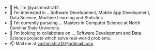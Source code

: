 - 👋 Hi, I’m @yashmishra12
- 👀 I’m interested in ...Software Development, Mobile App Development, Data Science, Machine Learning and Statistics 
- 🌱 I’m currently pursuing ... Masters in Computer Science at North Carolina State University. 
- 💞️ I’m looking to collaborate on ... Software Development and Data Science projects which solve real-world problems.
- 📫 Mail me at yashmishra12@hotmail.com

<!---
yashmishra12/yashmishra12 is a ✨ special ✨ repository because its `README.md` (this file) appears on your GitHub profile.
You can click the Preview link to take a look at your changes.
--->
